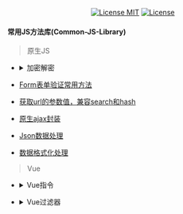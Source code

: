 <p align="center">
  <a href="https://www.skillnull.com"><img src="https://skillnull.com/others/images/brand/MIT.svg" alt="License MIT"></a>
    <a href="https://996.icu"><img src="https://img.shields.io/badge/link-996.icu-red.svg" alt="License"></a>
</p>

#### 常用JS方法库(Common-JS-Library)

> 原生JS
* <details>
  	<summary>加密解密</summary>
	
    - [base64](/Native-JavaScript/encryption-decryption/base64.js)	
  </details>
	
* [Form表单验证常用方法](/Native-JavaScript/form-validator.js)
* [获取url的参数值，兼容search和hash](/Native-JavaScript/url-param.js)
* [原生ajax封装](/Native-JavaScript/ajax.js)
* [Json数据处理](/Native-JavaScript/json-handler.js)
* [数据格式化处理](/Native-JavaScript/data-handler.js)

> Vue
* <details>
     <summary>Vue指令</summary>
     
	 - [点击元素外部关闭元素](/Vue/vue-directives/click-outside-to-close.js)
 </details>

* <details>
     <summary>Vue过滤器</summary>
     
	 - [时间格式化](/Vue/vue-filter/time-format.js)
 </details>

